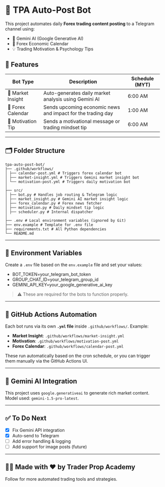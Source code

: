 # 🤖 TPA Auto-Post Bot

This project automates daily **Forex trading content posting** to a Telegram channel using:
- 🧠 Gemini AI (Google Generative AI)
- 📆 Forex Economic Calendar
- 💡 Trading Motivation & Psychology Tips

## 📌 Features

| Bot Type           | Description                                                                 | Schedule (MYT) |
|--------------------|-----------------------------------------------------------------------------|----------------|
| 🧠 Market Insight  | Auto-generates daily market analysis using Gemini AI                        | 6:00 AM        |
| 📆 Forex Calendar  | Sends upcoming economic news and impact for the trading day                 | 1:00 AM        |
| 💬 Motivation Tip  | Sends a motivational message or trading mindset tip                         | 6:00 AM        |

---

## 🗂 Folder Structure

```
tpa-auto-post-bot/
├── .github/workflows/
│ ├── calendar-post.yml # Triggers forex calendar bot
│ ├── market-insight.yml # Triggers Gemini market insight bot
│ └── motivation-post.yml # Triggers daily motivation bot
│
├── src/
│ ├── bot.py # Handles job routing & Telegram logic
│ ├── market_insight.py # Gemini AI market insight logic
│ ├── forex_calendar.py # Forex news fetcher
│ ├── motivation.py # Daily mindset tip logic
│ ├── scheduler.py # Internal dispatcher
│
├── .env # Local environment variables (ignored by Git)
├── env.example # Template for .env file
├── requirements.txt # All Python dependencies
└── README.md
```


---

## 🔐 Environment Variables

Create a `.env` file based on the `env.example` file and set your values:

- BOT_TOKEN=your_telegram_bot_token
- GROUP_CHAT_ID=your_telegram_group_id
- GEMINI_API_KEY=your_google_generative_ai_key


> ⚠️ These are required for the bots to function properly.

---

## 🚀 GitHub Actions Automation

Each bot runs via its own **`.yml` file** inside `.github/workflows/`. Example:

- **Market Insight**: `.github/workflows/market-insight.yml`
- **Motivation**: `.github/workflows/motivation-post.yml`
- **Forex Calendar**: `.github/workflows/calendar-post.yml`

These run automatically based on the cron schedule, or you can trigger them manually via the GitHub Actions UI.

---

## 🧠 Gemini AI Integration

This project uses `google.generativeai` to generate rich market content.  
Model used: `gemini-1.5-pro-latest`.

---

## ✅ To Do Next

- [x] Fix Gemini API integration
- [x] Auto-send to Telegram
- [ ] Add error handling & logging
- [ ] Add support for image posts (future)

---

## 👨‍💻 Made with ❤️ by Trader Prop Academy

Follow for more automated trading tools and strategies.

